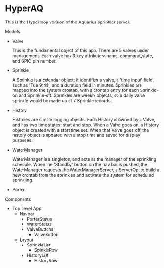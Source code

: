 # HyperAQ

This is the Hyperloop version of the Aquarius sprinkler server.

Models

  * Valve

    This is the fundamental object of this app.  There are 5 valves under management.  Each valve has 3 key attributes: name, command_state, and GPIO pin number.

  * Sprinkle

    A Sprinkle is a calendar object; it identifies a valve, a 'time input' field, such as 'Tue 9:48', and a duration field in minutes.  Sprinkles are mapped into the system crontab, with a crontab entry for each Sprinkle-on and Sprinkle-off.  Sprinkles are weekly objects, so a daily valve sprinkle would be made up of 7 Sprinkle records.

  * History

    Histories are simple logging objects.  Each History is owned by a Valve, and has two time states: start and stop.  When a Valve goes on, a History object is created with a start time set.  When that Valve goes off, the history object is updated with a stop time and saved for display purposes.

  * WaterManager
  
    WaterManager is a singleton, and acts as the manager of the sprinkling schedule.  When the 'Standby' button on the nav bar is pushed, the WaterManager requests the WaterManagerServer, a ServerOp, to build a new crontab from the sprinkles and activate the system for scheduled sprinkling.

  * Porter

Components

  * Top Level
    App
    * Navbar
      * PorterStatus
      * WaterStatus
      * ValveButtons
        * ValveButton
    * Layout
      * SprinkleList
        * SpinkleRow
      * HistoryList
        * HistoryRow

